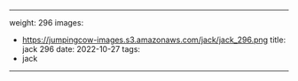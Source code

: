 
---
weight: 296
images:
- https://jumpingcow-images.s3.amazonaws.com/jack/jack_296.png
title: jack 296
date: 2022-10-27
tags:
- jack
---
